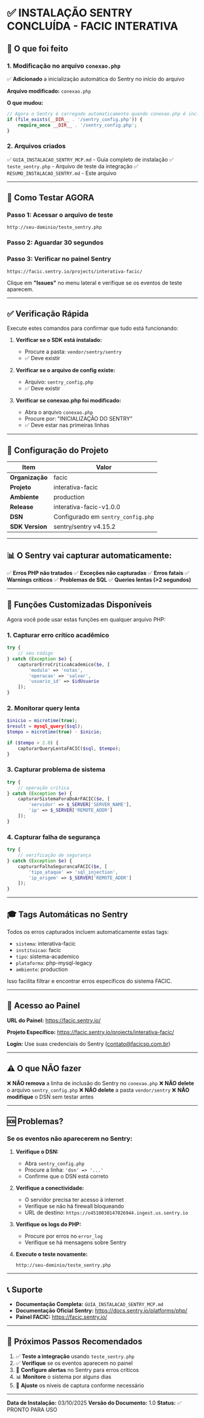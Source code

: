 # ✅ INSTALAÇÃO SENTRY CONCLUÍDA - FACIC INTERATIVA

## 🎉 O que foi feito

### 1. Modificação no arquivo `conexao.php`
✅ **Adicionado** a inicialização automática do Sentry no início do arquivo

**Arquivo modificado:** `conexao.php`

**O que mudou:**
```php
// Agora o Sentry é carregado automaticamente quando conexao.php é incluído
if (file_exists(__DIR__ . '/sentry_config.php')) {
    require_once __DIR__ . '/sentry_config.php';
}
```

### 2. Arquivos criados
✅ `GUIA_INSTALACAO_SENTRY_MCP.md` - Guia completo de instalação
✅ `teste_sentry.php` - Arquivo de teste da integração
✅ `RESUMO_INSTALACAO_SENTRY.md` - Este arquivo

---

## 🚀 Como Testar AGORA

### Passo 1: Acessar o arquivo de teste
```
http://seu-dominio/teste_sentry.php
```

### Passo 2: Aguardar 30 segundos

### Passo 3: Verificar no painel Sentry
```
https://facic.sentry.io/projects/interativa-facic/
```

Clique em **"Issues"** no menu lateral e verifique se os eventos de teste aparecem.

---

## ✅ Verificação Rápida

Execute estes comandos para confirmar que tudo está funcionando:

1. **Verificar se o SDK está instalado:**
   - Procure a pasta: `vendor/sentry/sentry`
   - ✅ Deve existir

2. **Verificar se o arquivo de config existe:**
   - Arquivo: `sentry_config.php`
   - ✅ Deve existir

3. **Verificar se conexao.php foi modificado:**
   - Abra o arquivo `conexao.php`
   - Procure por: "INICIALIZAÇÃO DO SENTRY"
   - ✅ Deve estar nas primeiras linhas

---

## 🎯 Configuração do Projeto

| Item | Valor |
|------|-------|
| **Organização** | facic |
| **Projeto** | interativa-facic |
| **Ambiente** | production |
| **Release** | interativa-facic-v1.0.0 |
| **DSN** | Configurado em `sentry_config.php` |
| **SDK Version** | sentry/sentry v4.15.2 |

---

## 📊 O Sentry vai capturar automaticamente:

✅ **Erros PHP não tratados**
✅ **Exceções não capturadas**
✅ **Erros fatais**
✅ **Warnings críticos**
✅ **Problemas de SQL**
✅ **Queries lentas (>2 segundos)**

---

## 🔧 Funções Customizadas Disponíveis

Agora você pode usar estas funções em qualquer arquivo PHP:

### 1. Capturar erro crítico acadêmico
```php
try {
    // seu código
} catch (Exception $e) {
    capturarErroCriticoAcademico($e, [
        'modulo' => 'notas',
        'operacao' => 'salvar',
        'usuario_id' => $idUsuario
    ]);
}
```

### 2. Monitorar query lenta
```php
$inicio = microtime(true);
$result = mysql_query($sql);
$tempo = microtime(true) - $inicio;

if ($tempo > 2.0) {
    capturarQueryLentaFACIC($sql, $tempo);
}
```

### 3. Capturar problema de sistema
```php
try {
    // operação crítica
} catch (Exception $e) {
    capturarSistemaForaDoArFACIC($e, [
        'servidor' => $_SERVER['SERVER_NAME'],
        'ip' => $_SERVER['REMOTE_ADDR']
    ]);
}
```

### 4. Capturar falha de segurança
```php
try {
    // verificação de segurança
} catch (Exception $e) {
    capturarFalhaSegurancaFACIC($e, [
        'tipo_ataque' => 'sql_injection',
        'ip_origem' => $_SERVER['REMOTE_ADDR']
    ]);
}
```

---

## 🎓 Tags Automáticas no Sentry

Todos os erros capturados incluem automaticamente estas tags:

- `sistema`: interativa-facic
- `instituicao`: facic
- `tipo`: sistema-academico
- `plataforma`: php-mysql-legacy
- `ambiente`: production

Isso facilita filtrar e encontrar erros específicos do sistema FACIC.

---

## 📱 Acesso ao Painel

**URL do Painel:** https://facic.sentry.io/

**Projeto Específico:** https://facic.sentry.io/projects/interativa-facic/

**Login:** Use suas credenciais do Sentry (contato@facicsp.com.br)

---

## ⚠️ O que NÃO fazer

❌ **NÃO remova** a linha de inclusão do Sentry no `conexao.php`
❌ **NÃO delete** o arquivo `sentry_config.php`
❌ **NÃO delete** a pasta `vendor/sentry`
❌ **NÃO modifique** o DSN sem testar antes

---

## 🆘 Problemas?

### Se os eventos não aparecerem no Sentry:

1. **Verifique o DSN:**
   - Abra `sentry_config.php`
   - Procure a linha: `'dsn' => '...'`
   - Confirme que o DSN está correto

2. **Verifique a conectividade:**
   - O servidor precisa ter acesso à internet
   - Verifique se não há firewall bloqueando
   - URL de destino: `https://o4510030147026944.ingest.us.sentry.io`

3. **Verifique os logs do PHP:**
   - Procure por erros no `error_log`
   - Verifique se há mensagens sobre Sentry

4. **Execute o teste novamente:**
   ```
   http://seu-dominio/teste_sentry.php
   ```

---

## 📞 Suporte

- **Documentação Completa:** `GUIA_INSTALACAO_SENTRY_MCP.md`
- **Documentação Oficial Sentry:** https://docs.sentry.io/platforms/php/
- **Painel FACIC:** https://facic.sentry.io/

---

## 🎯 Próximos Passos Recomendados

1. ✅ **Teste a integração** usando `teste_sentry.php`
2. ✅ **Verifique** se os eventos aparecem no painel
3. 📝 **Configure alertas** no Sentry para erros críticos
4. 📊 **Monitore** o sistema por alguns dias
5. 🔧 **Ajuste** os níveis de captura conforme necessário

---

**Data de Instalação:** 03/10/2025
**Versão do Documento:** 1.0
**Status:** ✅ PRONTO PARA USO
